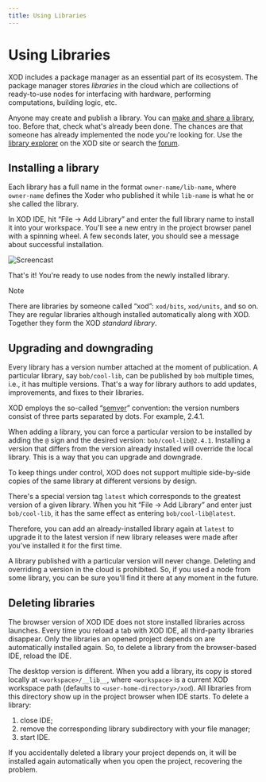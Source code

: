 ```yaml
---
title: Using Libraries
---
```


# Using Libraries

XOD includes a package manager as an essential part of its ecosystem. The package manager stores _libraries_ in the cloud which are collections of ready-to-use nodes for interfacing with hardware, performing computations, building logic, etc.

Anyone may create and publish a library. You can [make and share a library](../creating-libraries/), too. Before that, check what's already been done. The chances are that someone has already implemented the node you're looking for. Use the [library explorer](/libs/) on the XOD site or search the [forum](https://forum.xod.io).

## Installing a library

Each library has a full name in the format `owner-name/lib-name`, where `owner-name` defines the Xoder who published it while `lib-name` is what he or she called the library.

In XOD IDE, hit “File → Add Library” and enter the full library name to install it into your workspace. You'll see a new entry in the project browser panel with a spinning wheel. A few seconds later, you should see a message about successful installation.

![Screencast](./screencast.gif)

That's it! You're ready to use nodes from the newly installed library.

<div class="ui segment note">
<span class="ui ribbon label">Note</span>

There are libraries by someone called “xod”: `xod/bits`, `xod/units`, and so on. They are regular libraries although installed automatically along with XOD. Together they form the XOD _standard library_.

</div>

## Upgrading and downgrading

Every library has a version number attached at the moment of publication. A particular library, say `bob/cool-lib`, can be published by `bob` multiple times, i.e., it has multiple versions. That's a way for library authors to add updates, improvements, and fixes to their libraries.

XOD employs the so-called “[semver](https://semver.org/)” convention: the version numbers consist of three parts separated by dots. For example, 2.4.1.

When adding a library, you can force a particular version to be installed by adding the `@` sign and the desired version: `bob/cool-lib@2.4.1`. Installing a version that differs from the version already installed will override the local library. This is a way that you can upgrade and downgrade.

To keep things under control, XOD does not support multiple side-by-side copies of the same library at different versions by design.

There's a special version tag `latest` which corresponds to the greatest version of a given library. When you hit “File → Add Library” and enter just `bob/cool-lib`, it has the same effect as entering `bob/cool-lib@latest`.

Therefore, you can add an already-installed library again at `latest` to upgrade it to the latest version if new library releases were made after you've installed it for the first time.

A library published with a particular version will never change. Deleting and overriding a version in the cloud is prohibited. So, if you used a node from some library, you can be sure you'll find it there at any moment in the future.

## Deleting libraries

The browser version of XOD IDE does not store installed libraries across launches. Every time you reload a tab with XOD IDE, all third-party libraries disappear. Only the libraries an opened project depends on are automatically installed again. So, to delete a library from the browser-based IDE, reload the IDE.

The desktop version is different. When you add a library, its copy is stored locally at `<workspace>/__lib__`, where `<workspace>` is a current XOD workspace path (defaults to `<user-home-directory>/xod`). All libraries from this directory show up in the project browser when IDE starts. To delete a library:

1.  close IDE;
2.  remove the corresponding library subdirectory with your file manager;
3.  start IDE.

If you accidentally deleted a library your project depends on, it will be installed again automatically when you open the project, recovering the problem.
